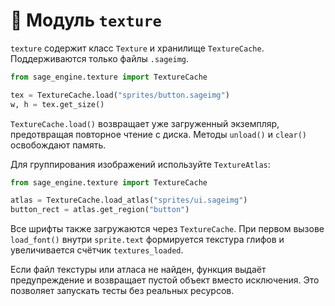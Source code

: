 # 📘 Модуль `texture`

`texture` содержит класс `Texture` и хранилище `TextureCache`. Поддерживаются только файлы `.sageimg`.

```python
from sage_engine.texture import TextureCache

tex = TextureCache.load("sprites/button.sageimg")
w, h = tex.get_size()
```

`TextureCache.load()` возвращает уже загруженный экземпляр, предотвращая повторное чтение с диска. Методы `unload()` и `clear()` освобождают память.

Для группирования изображений используйте `TextureAtlas`:

```python
from sage_engine.texture import TextureCache

atlas = TextureCache.load_atlas("sprites/ui.sageimg")
button_rect = atlas.get_region("button")
```

Все шрифты также загружаются через `TextureCache`. При первом вызове
`load_font()` внутри `sprite.text` формируется текстура глифов и
увеличивается счётчик `textures_loaded`.

Если файл текстуры или атласа не найден, функция выдаёт предупреждение и
возвращает пустой объект вместо исключения. Это позволяет запускать
тесты без реальных ресурсов.
